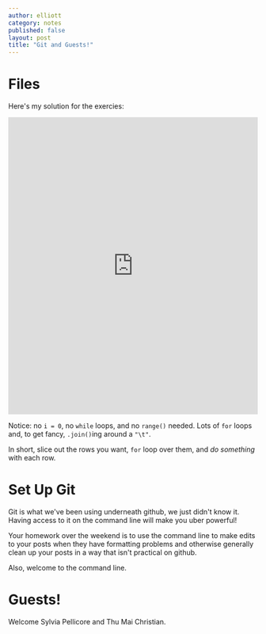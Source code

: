 ```yaml
---
author: elliott
category: notes
published: false
layout: post
title: "Git and Guests!"
---
```



# Files

Here's my solution for the exercies:

<iframe src="https://trinket.io/embed/python3/03dfabddb0" width="100%" height="600" frameborder="0" marginwidth="0" marginheight="0" allowfullscreen></iframe>

Notice: no `i = 0`, no `while` loops, and no `range()` needed.  Lots of `for` loops and, to get fancy, `.join()`ing around a `"\t"`.

In short, slice out the rows you want, `for` loop over them, and *do something* with each row.

# Set Up Git

Git is what we've been using underneath github, we just didn't know it.  Having access to it on the command line will make you uber powerful!

Your homework over the weekend is to use the command line to make edits to your posts when they have formatting problems and otherwise generally clean up your posts in a way that isn't practical on github.

Also, welcome to the command line.

# Guests!

Welcome Sylvia Pellicore and Thu Mai Christian.